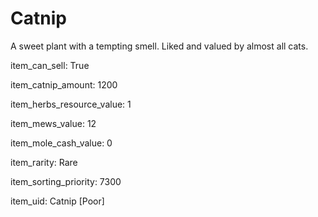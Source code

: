 # Catnip

A sweet plant with a tempting smell. Liked and valued by almost all cats.

item_can_sell: True

item_catnip_amount: 1200

item_herbs_resource_value: 1

item_mews_value: 12

item_mole_cash_value: 0

item_rarity: Rare

item_sorting_priority: 7300

item_uid: Catnip [Poor]